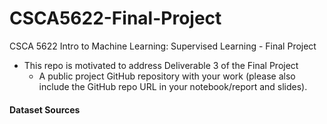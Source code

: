# CSCA5622-Final-Project
CSCA 5622 Intro to Machine Learning: Supervised Learning - Final Project

- This repo is motivated to address Deliverable 3 of the Final Project
  - A public project GitHub repository with your work (please also include the GitHub repo URL in your notebook/report and slides). 


#### Dataset Sources
[](https://archive.ics.uci.edu/dataset/891/cdc+diabetes+health+indicators)

[](https://www.kaggle.com/datasets/alexteboul/diabetes-health-indicators-dataset/data?select=diabetes_012_health_indicators_BRFSS2015.csv)

[](https://www.kaggle.com/datasets/cdc/behavioral-risk-factor-surveillance-system)